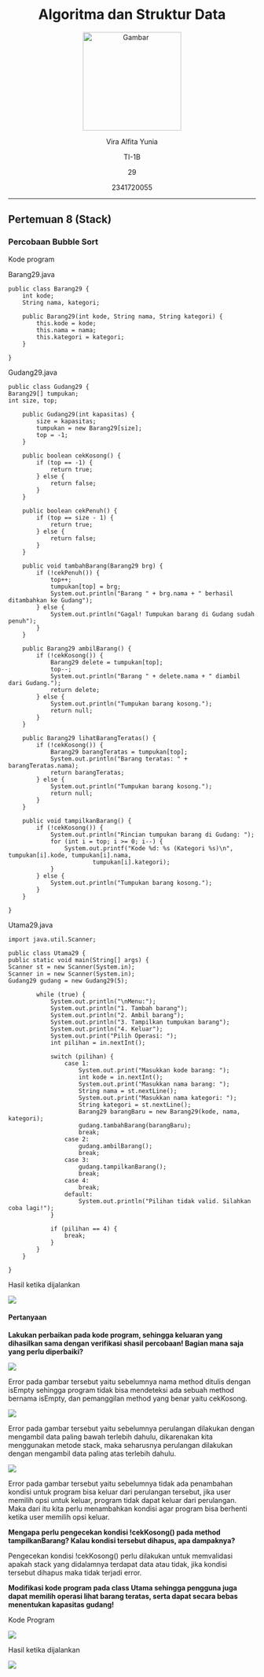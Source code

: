 <div align="center">

# Algoritma dan Struktur Data

<img src="https://static.wikia.nocookie.net/logopedia/images/8/8a/Politeknik_Negeri_Malang.png/revision/latest?cb=20190922202558" alt="Gambar" style="height: 200px">

<p>Vira Alfita Yunia</p>
<p>TI-1B</p>
<p>29</p>
<p>2341720055</p>

</div>

<hr>

## Pertemuan 8 (Stack)

### Percobaan Bubble Sort

<p>Kode program</p>
<p>Barang29.java</p>

    public class Barang29 {
        int kode;
        String nama, kategori;

        public Barang29(int kode, String nama, String kategori) {
            this.kode = kode;
            this.nama = nama;
            this.kategori = kategori;
        }

    }

<p>Gudang29.java<p>

    public class Gudang29 {
    Barang29[] tumpukan;
    int size, top;

        public Gudang29(int kapasitas) {
            size = kapasitas;
            tumpukan = new Barang29[size];
            top = -1;
        }

        public boolean cekKosong() {
            if (top == -1) {
                return true;
            } else {
                return false;
            }
        }

        public boolean cekPenuh() {
            if (top == size - 1) {
                return true;
            } else {
                return false;
            }
        }

        public void tambahBarang(Barang29 brg) {
            if (!cekPenuh()) {
                top++;
                tumpukan[top] = brg;
                System.out.println("Barang " + brg.nama + " berhasil ditambahkan ke Gudang");
            } else {
                System.out.println("Gagal! Tumpukan barang di Gudang sudah penuh");
            }
        }

        public Barang29 ambilBarang() {
            if (!cekKosong()) {
                Barang29 delete = tumpukan[top];
                top--;
                System.out.println("Barang " + delete.nama + " diambil dari Gudang.");
                return delete;
            } else {
                System.out.println("Tumpukan barang kosong.");
                return null;
            }
        }

        public Barang29 lihatBarangTeratas() {
            if (!cekKosong()) {
                Barang29 barangTeratas = tumpukan[top];
                System.out.println("Barang teratas: " + barangTeratas.nama);
                return barangTeratas;
            } else {
                System.out.println("Tumpukan barang kosong.");
                return null;
            }
        }

        public void tampilkanBarang() {
            if (!cekKosong()) {
                System.out.println("Rincian tumpukan barang di Gudang: ");
                for (int i = top; i >= 0; i--) {
                    System.out.printf("Kode %d: %s (Kategori %s)\n", tumpukan[i].kode, tumpukan[i].nama,
                            tumpukan[i].kategori);
                }
            } else {
                System.out.println("Tumpukan barang kosong.");
            }
        }

    }

<p>Utama29.java<p>

    import java.util.Scanner;

    public class Utama29 {
    public static void main(String[] args) {
    Scanner st = new Scanner(System.in);
    Scanner in = new Scanner(System.in);
    Gudang29 gudang = new Gudang29(5);

            while (true) {
                System.out.println("\nMenu:");
                System.out.println("1. Tambah barang");
                System.out.println("2. Ambil barang");
                System.out.println("3. Tampilkan tumpukan barang");
                System.out.println("4. Keluar");
                System.out.print("Pilih Operasi: ");
                int pilihan = in.nextInt();

                switch (pilihan) {
                    case 1:
                        System.out.print("Masukkan kode barang: ");
                        int kode = in.nextInt();
                        System.out.print("Masukkan nama barang: ");
                        String nama = st.nextLine();
                        System.out.print("Masukkan nama kategori: ");
                        String kategori = st.nextLine();
                        Barang29 barangBaru = new Barang29(kode, nama, kategori);
                        gudang.tambahBarang(barangBaru);
                        break;
                    case 2:
                        gudang.ambilBarang();
                        break;
                    case 3:
                        gudang.tampilkanBarang();
                        break;
                    case 4:
                        break;
                    default:
                        System.out.println("Pilihan tidak valid. Silahkan coba lagi!");
                }

                if (pilihan == 4) {
                    break;
                }
            }
        }

    }

<p>Hasil ketika dijalankan</p>
<img src="gambar/Hasil Percobaan 1.png">

#### Pertanyaan

<strong><p>Lakukan perbaikan pada kode program, sehingga keluaran yang dihasilkan sama dengan verifikasi shasil percobaan! Bagian mana saja yang perlu diperbaiki?<p></strong>

<img src="gambar/Error1.png">
<p>Error pada gambar tersebut yaitu sebelumnya nama method ditulis dengan isEmpty sehingga program tidak bisa mendeteksi ada sebuah method bernama isEmpty, dan pemanggilan method yang benar yaitu cekKosong.</p>
<img src="gambar/Error2.png">
<p>Error pada gambar tersebut yaitu sebelumnya perulangan dilakukan dengan mengambil data paling bawah terlebih dahulu, dikarenakan kita menggunakan metode stack, maka seharusnya perulangan dilakukan dengan mengambil data paling atas terlebih dahulu.</p>
<img src="gambar/Error3.png">
<p>Error pada gambar tersebut yaitu sebelumnya tidak ada penambahan kondisi untuk program bisa keluar dari perulangan tersebut, jika user memilih opsi untuk keluar, program tidak dapat keluar dari perulangan. Maka dari itu kita perlu menambahkan kondisi agar program bisa berhenti ketika user memilih opsi keluar.</p>

<strong><p>Mengapa perlu pengecekan kondisi !cekKosong() pada method tampilkanBarang? Kalau kondisi tersebut dihapus, apa dampaknya?<p></strong>

<p>Pengecekan kondisi !cekKosong() perlu dilakukan untuk memvalidasi apakah stack yang didalamnya terdapat data atau tidak, jika kondisi tersebut dihapus maka tidak terjadi error.</p>

<strong><p>Modifikasi kode program pada class Utama sehingga pengguna juga dapat memilih operasi lihat barang teratas, serta dapat secara bebas menentukan kapasitas gudang!<p></strong>

<p>Kode Program</p>
<img src="gambar/Kode Modifikasi 1.png">
<p>Hasil ketika dijalankan</p>
<img src="gambar/Hasil Modifikasi 1.png">
